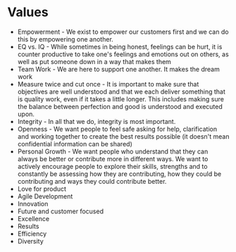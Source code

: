 # Values

- Empowerment - We exist to empower our customers first and we can do this by empowering one another. 
- EQ vs. IQ - While sometimes in being honest, feelings can be hurt, it is counter productive to take one's feelings and emotions out on others, as well as put someone down in a way that makes them
- Team Work - We are here to support one another. It makes the dream work 
- Measure twice and cut once - It is important to make sure that objectives are well understood and that we each deliver something that is quality work, even if it takes a little longer.  This includes making sure the balance between perfection and good is understood and executed upon. 
- Integrity - In all that we do, integrity is most important. 
- Openness - We want people to feel safe asking for help, clarification and working together to create the best results possible (it doesn't mean confidential information can be shared) 
- Personal Growth - We want people who understand that they can always be better or contribute more in different ways. We want to actively encourage people to explore their skills, strengths and to constantly be assessing how they are contributing, how they could be contributing and ways they could contribute better. 
- Love for product
- Agile Development
- Innovation 
- Future and customer focused
- Excellence 
- Results 
- Efficiency 
- Diversity 
